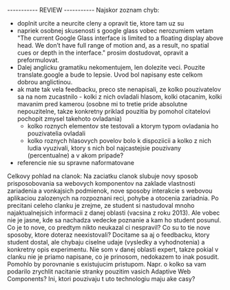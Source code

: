 ----------- REVIEW -----------
Najskor zoznam chyb:
- doplnit urcite a neurcite cleny a opravit tie, ktore tam uz su
- napriek osobnej skusenosti s google glass vobec nerozumiem vetam "The current Google Glass interface is limited to a floating display above head. We don’t have full range of motion and, as a result, no spatial cues or depth in the interface." prosim dostudovat, opravit a preformulovat.
- Dalej anglicku gramatiku nekomentujem, len dolezite veci. Pouzite translate.google a bude to lepsie. Uvod bol napisany este celkom dobrou anglictinou.
- ak mate tak vela feedbacku, preco ste nenapisali, ze kolko pouzivatelov sa na nom zucastnilo - kolki z nich ovladali hlasom, kolki otacanim, kolki mavanim pred kamerou (osobne mi to tretie pride absolutne nepouzitelne, takze konkretny priklad pouzitia by pomohol citatelovi pochopit zmysel takehoto ovladania)
   - kolko roznych elementov ste testovali a ktorym typom ovladania ho pouzivatelia ovladali
   - kolko roznych hlasovych povelov bolo k dispoziicii a kolko z nich ludia vyuzivali, ktory s nich bol najcastejsie pouzivany (percentualne) a v akom pripade?
- referencie nie su spravne naformatovane

Celkovy pohlad na clanok:
Na zaciatku clanok slubuje novy sposob prisposobovania sa webovych komponentov na zaklade vlastnosti zariadenia a vonkajsich podmienok, nove sposoby interakcie s webovou aplikaciou zalozenych na rozpoznani reci, pohybe a otocenia zariadnia. Po precitani celeho clanku je zrejme, ze student si nastudoval mnoho najaktualnejsich informacii z danej oblasti (vacsina z roku 2013). Ale vobec nie je jasne, kde sa nachadza vedecke poznanie a kam ho student posunul. Co je to nove, co predtym nikto neukazal ci nespravil? Co su to tie nove sposoby, ktore doteraz neexistovali? Docitame sa aj o feedbacku, ktory student dostal, ale chybaju ciselne udaje (vysledky a vyhodnotenia) a konkretny opis experimentu. Nie som v danej oblasti expert, takze pokial v clanku nie je priamo napisane, co je prinosom, nedokazem to inak posudit. Pomohlo by porovnanie s existujucim pristupom. Napr. o kolko sa vam podarilo zrychlit nacitanie stranky pouzitim vasich Adaptive Web Components? Ini, ktori pouzivaju t
uto technologiu maju ake casy?

